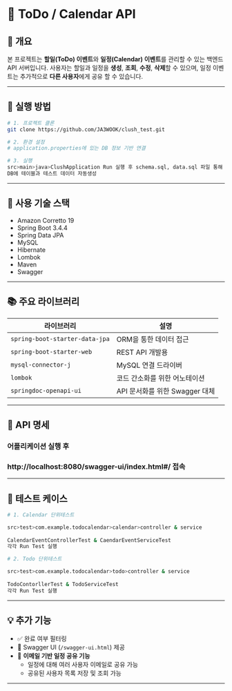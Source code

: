 # 📌 ToDo / Calendar API

## 📝 개요

본 프로젝트는 **할일(ToDo) 이벤트**와 **일정(Calendar) 이벤트**를 관리할 수 있는 백엔드 API 서버입니다.
 사용자는 할일과 일정을 **생성**, **조회**, **수정**, **삭제**할 수 있으며, 일정 이벤트는 추가적으로 **다른 사용자**에게 공유 할 수 있습니다.

---

## 🚀 실행 방법

```bash
# 1. 프로젝트 클론
git clone https://github.com/JA3WOOK/clush_test.git

# 2. 환경 설정
# application.properties에 있는 DB 정보 기반 연결

# 3. 실행
src>main>java>ClushApplication Run 실행 후 schema.sql, data.sql 파일 통해
DB에 테이블과 테스트 데이터 자동생성
```

---

## 🧰 사용 기술 스택

- Amazon Corretto 19
- Spring Boot 3.4.4
- Spring Data JPA
- MySQL
- Hibernate
- Lombok
- Maven
- Swagger 

---

## 📚 주요 라이브러리

| 라이브러리                     | 설명                           |
| ------------------------------ | ------------------------------ |
| `spring-boot-starter-data-jpa` | ORM을 통한 데이터 접근         |
| `spring-boot-starter-web`      | REST API 개발용                |
| `mysql-connector-j`            | MySQL 연결 드라이버            |
| `lombok`                       | 코드 간소화를 위한 어노테이션  |
| `springdoc-openapi-ui`         | API 문서화를 위한 Swagger 대체 |

---

## 📡 API 명세



###  어플리케이션 실행 후 

### http://localhost:8080/swagger-ui/index.html#/  접속



---

## 🚀 테스트 케이스

```bash
# 1. Calendar 단위테스트

src>test>com.example.todocalendar>calendar>controller & service
										   
CalendarEventControllerTest & CaendarEventServiceTest 
각각 Run Test 실행

# 2. Todo 단위테스트

src>test>com.example.todocalendar>todo>controller & service
										   
TodoContorllerTest & TodoServiceTest 
각각 Run Test 실행
```



---

## 💡 추가 기능

- ✅ 완료 여부 필터링
- 🧭 Swagger UI (`/swagger-ui.html`) 제공
- 👥 **이메일 기반 일정 공유 기능**  
  - 일정에 대해 여러 사용자 이메일로 공유 가능  
  - 공유된 사용자 목록 저장 및 조회 가능

---
